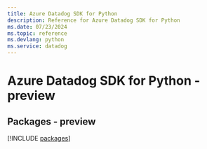 ```yaml
---
title: Azure Datadog SDK for Python
description: Reference for Azure Datadog SDK for Python
ms.date: 07/23/2024
ms.topic: reference
ms.devlang: python
ms.service: datadog
---
```

# Azure Datadog SDK for Python - preview
## Packages - preview
[!INCLUDE [packages](datadog-index.md)]